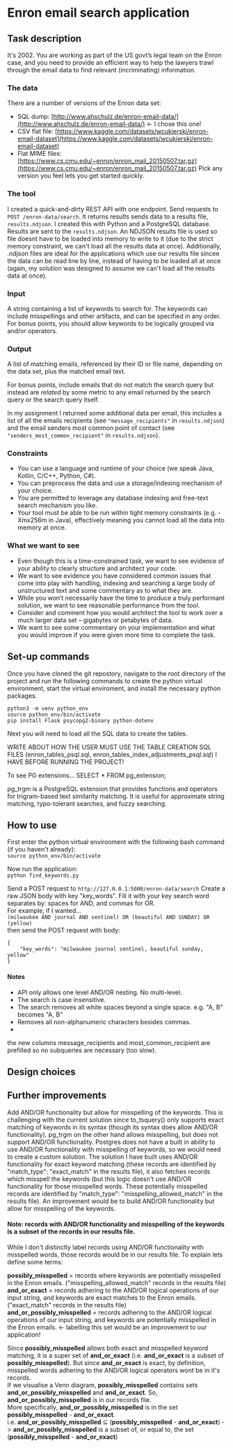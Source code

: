# Enron email search application

## Task description
It's 2002. You are working as part of the US govt’s legal team on the Enron case, and you need to provide an efficient way to help the lawyers trawl through the email data to find relevant (incriminating) information.
 
### The data
There are a number of versions of the Enron data set: 
- SQL dump: [http://www.ahschulz.de/enron-email-data/](http://www.ahschulz.de/enron-email-data/) <- I chose this one!
- CSV flat file: [https://www.kaggle.com/datasets/wcukierski/enron-email-dataset](https://www.kaggle.com/datasets/wcukierski/enron-email-dataset)
- Flat MIME files: [https://www.cs.cmu.edu/~enron/enron_mail_20150507.tar.gz](https://www.cs.cmu.edu/~enron/enron_mail_20150507.tar.gz)
Pick any version you feel lets you get started quickly.

### The tool
I created a quick-and-dirty REST API with one endpoint. Send requests to  ```POST /enron-data/search```. It returns results sends data to a results file, ```results.ndjson```. 
I created this with Python and a PostgreSQL database. Results are sent to the ```results.ndjson```. An NDJSON results file is used so file doesnt have to be loaded into memory to write to it (due to the strict memory constraint, we can't load all the results data at once). Additionally, .ndjson files are ideal for the applications which use our results file sincee the data can be read line by line, instead of having to be loaded all at once (again, my solution was designed to assume we can't load all the results data at once). 

### Input
A string containing a list of keywords to search for. The keywords can include misspellings and other artifacts, and can be specified in any order.
For bonus points, you should allow keywords to be logically grouped via and/or operators.

### Output
A list of matching emails, referenced by their ID or file name, depending on the data set, plus the matched email text.
 
For bonus points, include emails that do not match the search query but instead are *related* by some metric to any email returned by the search query or the search query itself.

In my assignment I returned some additional data per email, this includes a list of all the emails recipients (see ```"message_recipients"``` in ```results.ndjson```) and the email senders most common point of contact (see ```"senders_most_common_recipient"``` in ```results.ndjson```).

### Constraints
- You can use a language and runtime of your choice (we speak Java, Kotlin, C/C++, Python, C#).
- You can preprocess the data and use a storage/indexing mechanism of your choice.
- You are permitted to leverage any database indexing and free-text search mechanism you like.
- Your tool must be able to be run within tight memory constraints (e.g. -Xmx256m in Java), effectively meaning you cannot load all the data into memory at once.

### What we want to see
- Even though this is a time-constrained task, we want to see evidence of your ability to clearly structure and architect your code.
- We want to see evidence you have considered common issues that come into play with handling, indexing and searching a large body of unstructured text and some commentary as to what they are.
- While you won’t necessarily have the time to produce a truly performant solution, we want to see reasonable performance from the tool.
- Consider and comment how you would architect the tool to work over a much larger data set – gigabytes or petabytes of data.
- We want to see some commentary on your implementation and what you would improve if you were given more time to complete the task.



## Set-up commands
Once you have cloned the git repostory, navigate to the root directory of the project and run the following commands to create the python virtual environment, start the virtual enviroment, and install the necessary python packages.
```
python3 -m venv python_env
source python_env/bin/activate
pip install Flask psycopg2-binary python-dotenv
```
Next you will need to load all the SQL data to create the tables.







WRITE ABOUT HOW THE USER MUST USE THE TABLE CREATION SQL FILES (enron_tables_psql.sql, enron_tables_index_adjustments_psql.sql) I HAVE BEFORE RUNNING THE PROJECT!


To see PG extensions...
SELECT * FROM pg_extension;

pg_trgm is a PostgreSQL extension that provides functions and operators for trigram-based text similarity matching. It is useful for approximate string matching, typo-tolerant searches, and fuzzy searching.

## How to use
First enter the python virtual environment with the following bash command (if you haven't already):  
```source python_env/bin/activate```

Now run the application:  
```python find_keywords.py```  

Send a POST request to ```http://127.0.0.1:5000/enron-data/search```
Create a raw JSON body with key "key_words". Fill it with your key search word separates by: spaces for AND, and commas for OR.  
For example, if I wanted...  
```(milwaukee AND journal AND sentinel) OR (beautiful AND SUNDAY) OR (yellow)```  
then send the POST request with body:
```
{
    "key_words": "milwaukee journal sentinel, beautiful sunday, yellow"
}
```  


#### Notes
- API only allows one level AND/OR nesting. No multi-level.
- The search is case insensitive. 
- The search removes all white spaces beyond a single space. e.g. "A,         B" becomes "A, B"
- Removes all non-alphanumeric characters besides commas.
- 
the new columns message_recipients and most_common_recipient are prefilled so no subqueries are necessary (too slow).

## Design choices

## Further improvements

Add AND/OR functionality but allow for misspelling of the keywords. 
This is challenging with the current solution since to_tsquery() only supports exact matching of keywords in its syntax (though its syntax does allow AND/OR functionality). pg_trgm on the other hand allows misspelling, but does not support AND/OR functionality. Postgres does not have a built in ability to use AND/OR functionality with misspelling of keywords, so we would need to create a custom solution. 
The solution I have built uses AND/OR functionality for exact keyword matching (these records are identified by "match_type": "exact_match" in the results file), it also fetches records which misspell the keywords (but this logic doesn't use AND/OR functionality for those misspelled words. These potentially misspelled records are identified by "match_type": "misspelling_allowed_match" in the results file). 
An improvement would be to build AND/OR functionality but allow for misspelling of the keywords.

#### Note: records with AND/OR functionality and misspelling of the keywords is a subset of the records in our results file.
While I don't distinctly label records using AND/OR functionality with misspelled words, those records would be in our results file.
To explain lets define some terms:  

**possibly_misspelled** = records where keywords are potentially misspelled in the Enron emails. ("misspelling_allowed_match" records in the results file)  
**and_or_exact** = records adhering to the AND/OR logical operations of our input string, and keywords are exact matches to the Enron emails. ("exact_match" records in the results file)  
**and_or_possibly_misspelled** = records adhering to the AND/OR logical operations of our input string, and keywords are potentially misspelled in the Enron emails. <- labelling this set would be an improvement to our application!  

Since **possibly_misspelled** allows both exact and misspelled keyword matching, it is a super set of **and_or_exact** (i.e. **and_or_exact** is a subset of **possibly_misspelled**). But since **and_or_exact** is exact, by definition, misspelled words adhering to the AND/OR logical operators wont be in it's records.  
If we visualise a Venn diagram, **possibly_misspelled** contains sets **and_or_possibly_misspelled** and **and_or_exact**. So, **and_or_possibly_misspelled** is in our records file.  
More specifically, **and_or_possibly_misspelled** is in the set **possibly_misspelled** - **and_or_exact**.  
i.e. **and_or_possibly_misspelled** ⊆ (**possibly_misspelled** - **and_or_exact**)   ->   **and_or_possibly_misspelled** is a subset of, or equal to, the set (**possibly_misspelled** - **and_or_exact**)
